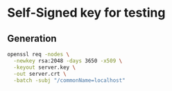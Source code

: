 # Self-Signed key for testing

## Generation

```bash
openssl req -nodes \
  -newkey rsa:2048 -days 3650 -x509 \
  -keyout server.key \
  -out server.crt \
  -batch -subj "/commonName=localhost"
```
